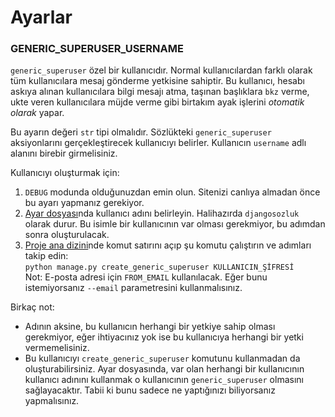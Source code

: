 # Ayarlar

### GENERIC_SUPERUSER_USERNAME
`generic_superuser` özel bir kullanıcıdır. Normal kullanıcılardan farklı olarak
tüm kullanıcılara mesaj gönderme yetkisine sahiptir. Bu kullanıcı, hesabı askıya 
alınan kullanıcılara bilgi mesajı atma, taşınan başlıklara `bkz` verme,
ukte veren kullanıcılara müjde verme gibi birtakım ayak işlerini *otomatik olarak*
yapar.

Bu ayarın değeri `str` tipi olmalıdır. Sözlükteki `generic_superuser` aksiyonlarını
gerçekleştirecek kullanıcıyı belirler. Kullanıcın `username` adlı alanını birebir 
girmelisiniz.

Kullanıcıyı oluşturmak için:

1. `DEBUG` modunda olduğunuzdan emin olun. Sitenizi canlıya almadan önce bu
ayarı yapmanız gerekiyor.
2. [Ayar dosyası](/dictionary/utils/settings.py)nda kullanıcı adını belirleyin. Halihazırda
`djangosozluk` olarak durur. Bu isimle bir kullanıcının var olması gerekmiyor, bu adımdan
sonra oluşturulacak.
3. [Proje ana dizini](/)nde komut satırını açıp şu komutu çalıştırın ve adımları takip edin:\
`python manage.py create_generic_superuser KULLANICIN_ŞİFRESİ`\
Not: E-posta adresi için `FROM_EMAIL` kullanılacak. Eğer bunu istemiyorsanız `--email`
parametresini kullanmalısınız.

Birkaç not:
* Adının aksine, bu kullanıcın herhangi bir yetkiye sahip olması gerekmiyor, eğer
ihtiyacınız yok ise bu kullanıcıya herhangi bir yetki vermemelisiniz.
* Bu kullanıcıyı `create_generic_superuser` komutunu kullanmadan da oluşturabilirsiniz.
Ayar dosyasında, var olan herhangi bir kullanıcının kullanıcı adınını kullanmak o kullanıcının
`generic_superuser` olmasını sağlayacaktır. Tabii ki bunu sadece ne yaptığınızı
biliyorsanız yapmalısınız.
